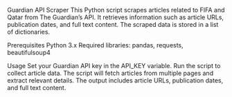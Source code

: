 Guardian API Scraper
This Python script scrapes articles related to FIFA and Qatar from The Guardian’s API. It retrieves information such as article URLs, publication dates, and full text content. The scraped data is stored in a list of dictionaries.

Prerequisites
Python 3.x
Required libraries: pandas, requests, beautifulsoup4

Usage
Set your Guardian API key in the API_KEY variable.
Run the script to collect article data.
The script will fetch articles from multiple pages and extract relevant details.
The output includes article URLs, publication dates, and full text content.


